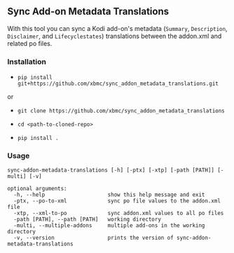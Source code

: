 ## Sync Add-on Metadata Translations

With this tool you can sync a Kodi add-on's metadata (`Summary`, `Description`, `Disclaimer`, and `Lifecyclestates`) translations between the addon.xml and related po files.

### Installation

- `pip install git+https://github.com/xbmc/sync_addon_metadata_translations.git`
  
or 

- `git clone https://github.com/xbmc/sync_addon_metadata_translations`

- `cd <path-to-cloned-repo>`

- `pip install .`

### Usage
```
sync-addon-metadata-translations [-h] [-ptx] [-xtp] [-path [PATH]] [-multi] [-v]

optional arguments:
  -h, --help                    show this help message and exit
  -ptx, --po-to-xml             sync po file values to the addon.xml file
  -xtp, --xml-to-po             sync addon.xml values to all po files
  -path [PATH], --path [PATH]   working directory
  -multi, --multiple-addons     multiple add-ons in the working directory
  -v, --version                 prints the version of sync-addon-metadata-translations
```
